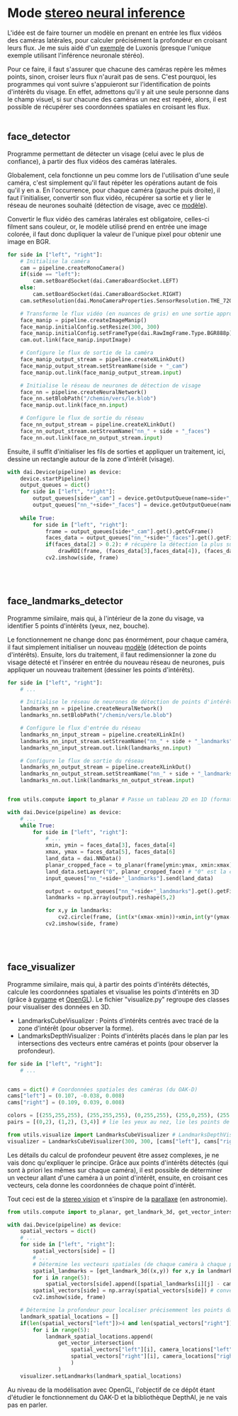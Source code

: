 # Mode [stereo neural inference](https://docs.luxonis.com/en/latest/pages/faq/#id2)

L'idée est de faire tourner un modèle en prenant en entrée les flux vidéos des caméras latérales, pour calculer précisément la profondeur en croisant leurs flux. Je me suis aidé d'un [exemple](https://github.com/luxonis/depthai-experiments/tree/master/gen2-triangulation) de Luxonis (presque l'unique exemple utilisant l'inférence neuronale stéréo).

Pour ce faire, il faut s'assurer que chacune des caméras repère les mêmes points, sinon, croiser leurs flux n'aurait pas de sens. C'est pourquoi, les programmes qui vont suivre s'appuieront sur l'identification de points d'intérêts du visage. En effet, admettons qu'il y ait une seule personne dans le champ visuel, si sur chacune des caméras un nez est repéré, alors, il est possible de récupérer ses coordonnées spatiales en croisant les flux.
<br><br>


## face_detector
Programme permettant de détecter un visage (celui avec le plus de confiance), à partir des flux vidéos des caméras latérales.

Globalement, cela fonctionne un peu comme lors de l'utilisation d'une seule caméra, c'est simplement qu'il faut répéter les opérations autant de fois qu'il y en a. En l'occurrence, pour chaque caméra (gauche puis droite), il faut l'initialiser, convertir son flux vidéo, récupérer sa sortie et y lier le réseau de neurones souhaité (détection de visage, avec ce [modèle](https://github.com/luxonis/depthai-experiments/blob/master/gen2-triangulation/models/face-detection-retail-0004_2021.3_6shaves.blob)).

Convertir le flux vidéo des caméras latérales est obligatoire, celles-ci filment sans couleur,
or, le modèle utilisé prend en entrée une image colorée, il faut donc dupliquer la valeur de l'unique pixel pour obtenir une image en BGR.
```py
for side in ["left", "right"]:
    # Initialise la caméra
    cam = pipeline.createMonoCamera()
    if(side == "left"):
        cam.setBoardSocket(dai.CameraBoardSocket.LEFT)
    else:
        cam.setBoardSocket(dai.CameraBoardSocket.RIGHT)
    cam.setResolution(dai.MonoCameraProperties.SensorResolution.THE_720_P)

    # Transforme le flux vidéo (en nuances de gris) en une sortie appropriée (BGR)
    face_manip = pipeline.createImageManip()
    face_manip.initialConfig.setResize(300, 300)
    face_manip.initialConfig.setFrameType(dai.RawImgFrame.Type.BGR888p)
    cam.out.link(face_manip.inputImage)

    # Configure le flux de sortie de la caméra
    face_manip_output_stream = pipeline.createXLinkOut()
    face_manip_output_stream.setStreamName(side + "_cam")
    face_manip.out.link(face_manip_output_stream.input)

    # Initialise le réseau de neurones de détection de visage
    face_nn = pipeline.createNeuralNetwork()
    face_nn.setBlobPath("/chemin/vers/le.blob")
    face_manip.out.link(face_nn.input)

    # Configure le flux de sortie du réseau
    face_nn_output_stream = pipeline.createXLinkOut()
    face_nn_output_stream.setStreamName("nn_" + side + "_faces")
    face_nn.out.link(face_nn_output_stream.input)
```

Ensuite, il suffit d'initialiser les fils de sorties et appliquer un traitement, ici, dessine un rectangle autour de la zone d'intérêt (visage).
```py
with dai.Device(pipeline) as device:
    device.startPipeline()
    output_queues = dict()
    for side in ["left", "right"]:
        output_queues[side+"_cam"] = device.getOutputQueue(name=side+"_cam")
        output_queues["nn_"+side+"_faces"] = device.getOutputQueue(name="nn_"+side+"_faces")
    
    while True:
        for side in ["left", "right"]:
            frame = output_queues[side+"_cam"].get().getCvFrame()
            faces_data = output_queues["nn_"+side+"_faces"].get().getFirstLayerFp16()
            if(faces_data[2] > 0.2): # récupère la détection la plus sure (si > 20%)
                drawROI(frame, (faces_data[3],faces_data[4]), (faces_data[5],faces_data[6]))
            cv2.imshow(side, frame)
```
<br><br>


## face_landmarks_detector
Programme similaire, mais qui, à l'intérieur de la zone du visage, va identifier 5 points d'intérêts (yeux, nez, bouche).

Le fonctionnement ne change donc pas énormément, pour chaque caméra, il faut simplement initialiser un nouveau [modèle](https://github.com/luxonis/depthai-experiments/blob/master/gen2-triangulation/models/landmarks-regression-retail-0009_2021.3_6shaves.blob) (détection de points d'intérêts). Ensuite, lors du traitement, il faut redimensionner la zone du visage détecté et l'insérer en entrée du nouveau réseau de neurones, puis appliquer un nouveau traitement (dessiner les points d'intérêts).

```py
for side in ["left", "right"]:
    # ...

    # Initialise le réseau de neurones de détection de points d'intérêts
    landmarks_nn = pipeline.createNeuralNetwork()
    landmarks_nn.setBlobPath("/chemin/vers/le.blob")

    # Configure le flux d'entrée du réseau
    landmarks_nn_input_stream = pipeline.createXLinkIn()
    landmarks_nn_input_stream.setStreamName("nn_" + side + "_landmarks")
    landmarks_nn_input_stream.out.link(landmarks_nn.input)

    # Configure le flux de sortie du réseau
    landmarks_nn_output_stream = pipeline.createXLinkOut()
    landmarks_nn_output_stream.setStreamName("nn_" + side + "_landmarks")
    landmarks_nn.out.link(landmarks_nn_output_stream.input)


from utils.compute import to_planar # Passe un tableau 2D en 1D (formatage necessaire au nn)

with dai.Device(pipeline) as device:
    # ...
    while True:
        for side in ["left", "right"]:
            # ...
            xmin, ymin = faces_data[3], faces_data[4]
            xmax, ymax = faces_data[5], faces_data[6]
            land_data = dai.NNData()
            planar_cropped_face = to_planar(frame[ymin:ymax, xmin:xmax], (48,48))
            land_data.setLayer("0", planar_cropped_face) # "0" est la couche d'entrée
            input_queues["nn_"+side+"_landmarks"].send(land_data)

            output = output_queues["nn_"+side+"_landmarks"].get().getFirstLayerFp16()
            landmarks = np.array(output).reshape(5,2)

            for x,y in landmarks:
                cv2.circle(frame, (int(x*(xmax-xmin))+xmin,int(y*(ymax-ymin))+ymin), 2, (0,0,255))
            cv2.imshow(side, frame)
```
<br><br>


## face_visualizer
Programme similaire, mais qui, à partir des points d'intérêts détectés, calcule les coordonnées spatiales et visualise les points d'intérêts en 3D (grâce à [pygame](https://www.pygame.org/news) et [OpenGL](https://www.opengl.org//)). Le fichier "visualize.py" regroupe des classes pour visualiser des données en 3D.
- LandmarksCubeVisualizer : Points d'intérêts centrés avec tracé de la zone d'intérêt (pour observer la forme).
- LandmarksDepthVisualizer : Points d'intérêts placés dans le plan par les intersections des vecteurs entre caméras et points (pour observer la profondeur).

```py
for side in ["left", "right"]:
    # ...


cams = dict() # Coordonnées spatiales des caméras (du OAK-D)
cams["left"] = (0.107, -0.038, 0.008)
cams["right"] = (0.109, 0.039, 0.008)

colors = [(255,255,255), (255,255,255), (0,255,255), (255,0,255), (255,0,255)]
pairs = [(0,2), (1,2), (3,4)] # lie les yeux au nez, lie les points de la bouche entre eux

from utils.visualize import LandmarksCubeVisualizer # LandmarksDepthVisualizer (autre point de vue)
visualizer = LandmarksCubeVisualizer(300, 300, [cams["left"], cams["right"]], colors, pairs)
```

Les détails du calcul de profondeur peuvent être assez complexes, je ne vais donc qu'expliquer le principe. Grâce aux points d'intérêts détectés (qui sont à priori les mêmes sur chaque caméra), il est possible de déterminer un vecteur allant d'une caméra à un point d'intérêt, ensuite, en croisant ces vecteurs, cela donne les coordonnées de chaque point d'intérêt.

Tout ceci est de la [stereo vision](https://en.wikipedia.org/wiki/Computer_stereo_vision) et s'inspire de la [parallaxe](https://fr.wikipedia.org/wiki/Parallaxe) (en astronomie).

```py
from utils.compute import to_planar, get_landmark_3d, get_vector_intersection

with dai.Device(pipeline) as device:
    spatial_vectors = dict()
    # ...
    for side in ["left", "right"]:
        spatial_vectors[side] = []
        # ...
        # Détermine les vecteurs spatiales (de chaque caméra à chaque point d'intérêt)
        spatial_landmarks = [get_landmark_3d((x,y)) for x,y in landmarks]
        for i in range(5):
            spatial_vectors[side].append([spatial_landmarks[i][j] - cams[side][j] for j in range(3)])
        spatial_vectors[side] = np.array(spatial_vectors[side]) # conversion : liste -> numpy array
        cv2.imshow(side, frame)

    # Détermine la profondeur pour localiser précisemment les points dans l'espace
    landmark_spatial_locations = []
    if(len(spatial_vectors["left"])>4 and len(spatial_vectors["right"])>4):
        for i in range(5):
            landmark_spatial_locations.append(
                get_vector_intersection(
                    spatial_vectors["left"][i], camera_locations["left"], 
                    spatial_vectors["right"][i], camera_locations["right"]
                    )
                )
    visualizer.setLandmarks(landmark_spatial_locations)
```

Au niveau de la modélisation avec OpenGL, l'objectif de ce dépôt étant d'étudier le fonctionnement du OAK-D et la bibliothèque DepthAI, je ne vais pas en parler.